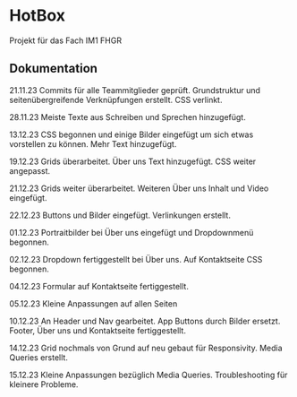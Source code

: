 # HotBox
 Projekt für das Fach IM1 FHGR

## Dokumentation

21.11.23
Commits für alle Teammitglieder geprüft.
Grundstruktur und seitenübergreifende Verknüpfungen erstellt. CSS verlinkt.

28.11.23
Meiste Texte aus Schreiben und Sprechen hinzugefügt.

13.12.23
CSS begonnen und einige Bilder eingefügt um sich etwas vorstellen zu können.
Mehr Text hinzugefügt.

19.12.23
Grids überarbeitet. Über uns Text hinzugefügt. CSS weiter angepasst.

21.12.23
Grids weiter überarbeitet. Weiteren Über uns Inhalt und Video eingefügt.

22.12.23
Buttons und Bilder eingefügt. Verlinkungen erstellt.

01.12.23
Portraitbilder bei Über uns eingefügt und Dropdownmenü begonnen.

02.12.23
Dropdown fertiggestellt bei Über uns. Auf Kontaktseite CSS begonnen.

04.12.23
Formular auf Kontaktseite fertiggestellt.

05.12.23
Kleine Anpassungen auf allen Seiten

10.12.23
An Header und Nav gearbeitet. App Buttons durch Bilder ersetzt. Footer, Über uns und Kontaktseite fertiggestellt.

14.12.23
Grid nochmals von Grund auf neu gebaut für Responsivity.
Media Queries erstellt.

15.12.23
Kleine Anpassungen bezüglich Media Queries.
Troubleshooting für kleinere Probleme.
